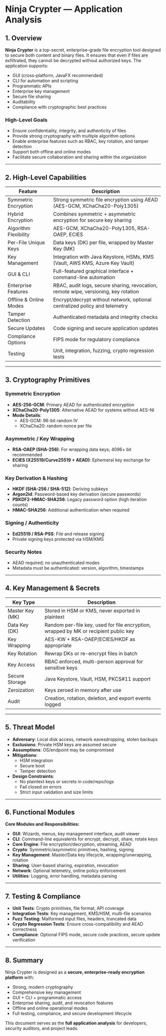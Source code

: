# Ninja Crypter — Application Analysis

## 1. Overview

**Ninja Crypter** is a top-secret, enterprise-grade file encryption tool designed to secure both content and binary files. It ensures that even if files are exfiltrated, they cannot be decrypted without authorized keys. The application supports:

- GUI (cross-platform, JavaFX recommended)
- CLI for automation and scripting
- Programmatic APIs
- Enterprise key management
- Secure file sharing
- Auditability
- Compliance with cryptographic best practices

### High-Level Goals

- Ensure confidentiality, integrity, and authenticity of files
- Provide strong cryptography with multiple algorithm options
- Enable enterprise features such as RBAC, key rotation, and tamper detection
- Support both offline and online modes
- Facilitate secure collaboration and sharing within the organization

---

## 2. High-Level Capabilities

| Feature | Description |
|---------|-------------|
| Symmetric Encryption | Strong symmetric file encryption using AEAD (AES-GCM, XChaCha20-Poly1305) |
| Hybrid Encryption | Combines symmetric + asymmetric encryption for secure key sharing |
| Algorithm Flexibility | AES-GCM, XChaCha20-Poly1305, RSA-OAEP, ECIES |
| Per-File Unique Keys | Data keys (DK) per file, wrapped by Master Key (MK) |
| Key Management | Integration with Java Keystore, HSMs, KMS (Vault, AWS KMS, Azure Key Vault) |
| GUI & CLI | Full-featured graphical interface + command-line automation |
| Enterprise Features | RBAC, audit logs, secure sharing, revocation, remote wipe, versioning, key rotation |
| Offline & Online Modes | Encrypt/decrypt without network, optional centralized policy and telemetry |
| Tamper Detection | Authenticated metadata and integrity checks |
| Secure Updates | Code signing and secure application updates |
| Compliance Options | FIPS mode for regulatory compliance |
| Testing | Unit, integration, fuzzing, crypto regression tests |

---

## 3. Cryptography Primitives

### Symmetric Encryption

- **AES-256-GCM**: Primary AEAD for authenticated encryption
- **XChaCha20-Poly1305**: Alternative AEAD for systems without AES-NI
- **Mode Details**:
  - AES-GCM: 96-bit random IV
  - XChaCha20: random nonce per file

### Asymmetric / Key Wrapping

- **RSA-OAEP (SHA-256)**: For wrapping data keys; 4096+ bit recommended
- **ECIES (X25519/Curve25519 + AEAD)**: Ephemeral key exchange for sharing

### Key Derivation & Hashing

- **HKDF (SHA-256 / SHA-512)**: Deriving subkeys
- **Argon2id**: Password-based key derivation (secure passwords)
- **PBKDF2-HMAC-SHA256**: Legacy password option (high iteration counts)
- **HMAC-SHA256**: Additional authentication when required

### Signing / Authenticity

- **Ed25519 / RSA-PSS**: File and release signing
- Private signing keys protected via HSM/KMS

### Security Notes

- AEAD required; no unauthenticated modes
- Metadata must be authenticated: version, algorithm, timestamps

---

## 4. Key Management & Secrets

| Key Type | Description |
|----------|-------------|
| Master Key (MK) | Stored in HSM or KMS, never exported in plaintext |
| Data Key (DK) | Random per-file key, used for file encryption, wrapped by MK or recipient public key |
| Key Wrapping | AES-KW + RSA-OAEP/ECIES/HKDF as appropriate |
| Key Rotation | Rewrap DKs or re-encrypt files in batch |
| Key Access | RBAC enforced, multi-person approval for sensitive keys |
| Secure Storage | Java Keystore, Vault, HSM, PKCS#11 support |
| Zeroization | Keys zeroed in memory after use |
| Audit | Creation, rotation, deletion, and export events logged |

---

## 5. Threat Model

- **Adversary**: Local disk access, network eavesdropping, stolen backups
- **Exclusions**: Private HSM keys are assumed secure
- **Assumptions**: OS/endpoint may be compromised
- **Mitigations**:
  - HSM integration
  - Secure boot
  - Tamper detection
- **Design Constraints**:
  - No plaintext keys or secrets in code/repo/logs
  - Fail closed on errors
  - Strict input validation and size limits

---

## 6. Functional Modules

**Core Modules and Responsibilities:**

- **GUI**: Wizards, menus, key management interface, audit viewer
- **CLI**: Command-line equivalents for encrypt, decrypt, share, rotate keys
- **Core Engine**: File encryption/decryption, streaming, AEAD
- **Crypto**: Symmetric/asymmetric primitives, hashing, signing
- **Key Management**: Master/Data key lifecycle, wrapping/unwrapping, rotation
- **Sharing**: User-based sharing, expiration, revocation
- **Network**: Optional telemetry, online policy enforcement
- **Utilities**: Logging, error handling, metadata parsing

---

## 7. Testing & Compliance

- **Unit Tests**: Crypto primitives, file format, API coverage
- **Integration Tests**: Key management, KMS/HSM, multi-file scenarios
- **Fuzz Testing**: Malformed input files, headers, truncated data
- **Crypto Regression Tests**: Ensure cross-compatibility and AEAD correctness
- **Compliance**: Optional FIPS mode, secure code practices, secure update verification

---

## 8. Summary

Ninja Crypter is designed as a **secure, enterprise-ready encryption platform** with:

- Strong, modern cryptography
- Comprehensive key management
- GUI + CLI + programmatic access
- Enterprise sharing, audit, and revocation features
- Offline and online operational modes
- Full testing, compliance, and secure development lifecycle

This document serves as the **full application analysis** for developers, security auditors, and project leads.
